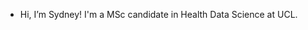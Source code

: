 - Hi, I’m Sydney! I'm a MSc candidate in Health Data Science at UCL. 

<!---
scasey124/scasey124 is a ✨ special ✨ repository because its `README.md` (this file) appears on your GitHub profile.
You can click the Preview link to take a look at your changes.
--->
